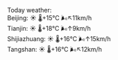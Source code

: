 Today weather:  
Beijing: ☀️   🌡️+15°C 🌬️↖11km/h  
Tianjin: ☀️   🌡️+18°C 🌬️↑9km/h  
Shijiazhuang: ☀️   🌡️+16°C 🌬️↑15km/h  
Tangshan: ☀️   🌡️+16°C 🌬️↖12km/h  
